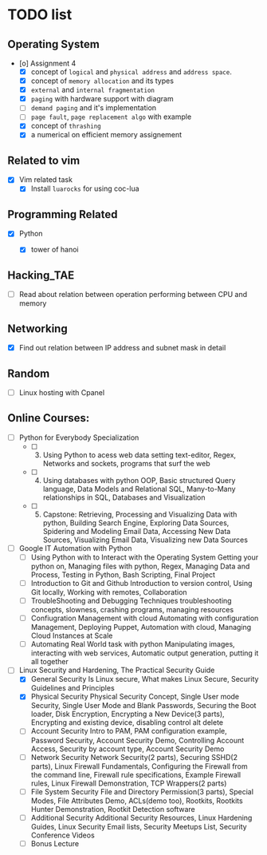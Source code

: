 # TODO list

## Operating System

- [o] Assignment 4
  - [x] concept of `logical` and `physical address` and `address space`.
  - [x] concept of `memory allocation` and its types
  - [x] `external` and `internal fragmentation`
  - [x] `paging` with hardware support with diagram
  - [ ] `demand paging` and it's implementation
  - [ ] `page fault`, `page replacement algo` with example
  - [x] concept of `thrashing`
  - [x] a numerical on efficient memory assignement

## Related to vim

- [x] Vim related task
  - [x] Install `luarocks` for using coc-lua

## Programming Related

- [x] Python
	- [x] tower of hanoi


## Hacking_TAE

- [ ] Read about relation between operation performing between CPU and memory

## Networking

- [x] Find out relation between IP address and subnet mask in detail


## Random
- [ ] Linux hosting with Cpanel

## Online Courses:

- [ ] Python for Everybody Specialization
	- [ ] 3. Using Python to acess web data
		setting text-editor, Regex, Networks and sockets, programs that surf the web
	- [ ] 4. Using databases with python
		OOP, Basic structured Query language, Data Models and Relational SQL, Many-to-Many relationships in SQL, Databases and Visualization
	- [ ] 5. Capstone: Retrieving, Processing and Visualizing Data with python, Building Search Engine, Exploring Data Sources, Spidering and Modeling Email Data, Accessing New Data Sources, Visualizing Email Data, Visualizing new Data Sources

- [ ] Google IT Automation with Python
	- [ ] Using Python with to Interact with the Operating System
		Getting your python on, Managing files with python, Regex, Managing Data and Process, Testing in Python, Bash Scripting, Final Project
	- [ ] Introduction to Git and Github
		Introduction to version control, Using Git locally, Working with remotes, Collaboration
	- [ ] TroubleShooting and Debugging Techniques
		troubleshooting concepts, slowness, crashing programs, managing resources
	- [ ] Confiugration Management with cloud
		Automating with configuration Management, Deploying Puppet, Automation with cloud, Managing Cloud Instances at Scale
	- [ ] Automating Real World task with python
		Manipulating images, interacting with web services, Automatic output generation, putting it all together

- [ ] Linux Security and Hardening, The Practical Security Guide
	- [x] General Security
		Is Linux secure, What makes Linux Secure, Security Guidelines and Principles
	- [x] Physical Security
		Physical Security Concept, Single User mode Security, Single User Mode and Blank Passwords, Securing the Boot loader, Disk Encryption, Encrypting a New Device(3 parts), Encrypting and existing device, disabling control alt delete
	- [ ] Account Security
		Intro to PAM, PAM configuration example, Password Security, Account Security Demo, Controlling Account Access, Security by account type, Account Security Demo
	- [ ] Network Security
		Network Security(2 parts), Securing SSHD(2 parts), Linux Firewall Fundamentals, Configuring the Firewall from the command line, Firewall rule specifications, Example Firewall rules, Linux Firewall Demonstration, TCP Wrappers(2 parts)
	- [ ] File System Security
		File and Directory Permission(3 parts), Special Modes, File Attributes Demo, ACLs(demo too), Rootkits, Rootkits Hunter Demonstration, Rootkit Detection software
	- [ ] Additional Security
		Additional Security Resources, Linux Hardening Guides, Linux Security Email lists, Security Meetups List, Security Conference Videos
	- [ ] Bonus Lecture
